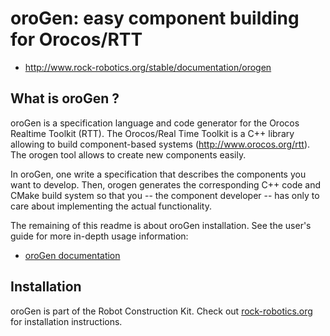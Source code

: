 # oroGen: easy component building for Orocos/RTT

* http://www.rock-robotics.org/stable/documentation/orogen

## What is oroGen ?

oroGen is a specification language and code generator for the Orocos Realtime
Toolkit (RTT). The Orocos/Real Time Toolkit is a C++ library allowing to build
component-based systems (http://www.orocos.org/rtt). The orogen tool allows to
create new components easily.

In oroGen, one write a specification that describes the components you want to
develop. Then, orogen generates the corresponding C++ code and CMake build
system so that you -- the component developer -- has only to care about
implementing the actual functionality.

The remaining of this readme is about oroGen installation. See the user's guide
for more in-depth usage information:

* [oroGen documentation](http://www.rock-robotics.org/stable/documentation/orogen)

## Installation

oroGen is part of the Robot Construction Kit. Check out
[rock-robotics.org](http://rock-robotics.org) for installation instructions.

